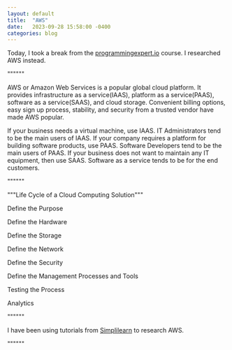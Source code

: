 ```yaml
---
layout: default
title:  "AWS"
date:   2023-09-28 15:58:00 -0400
categories: blog
---
```

Today, I took a break from the [programmingexpert.io][course-site] course. I researched AWS instead.

""""""

AWS or Amazon Web Services is a popular global cloud platform. It provides infrastructure as a service(IAAS), platform as a service(PAAS), software as a service(SAAS), and cloud storage. Convenient billing options, easy sign up process, stability, and security from a trusted vendor have made AWS popular. 

If your business needs a virtual machine, use IAAS. IT Administrators tend to be the main users of IAAS. If your company requires a platform for building software products, use PAAS. Software Developers tend to be the main users of PAAS. If your business does not want to maintain any IT equipment, then use SAAS. Software as a service tends to be for the end customers.

""""""

"""Life Cycle of a Cloud Computing Solution"""

Define the Purpose

Define the Hardware

Define the Storage

Define the Network

Define the Security

Define the Management Processes and Tools

Testing the Process

Analytics

""""""

I have been using tutorials from [Simplilearn][educational-video] to research AWS.

""""""

[educational-video]: https://www.youtube.com/watch?v=RLd_XTyt-w8

[course-site]: https://www.programmingexpert.io/index